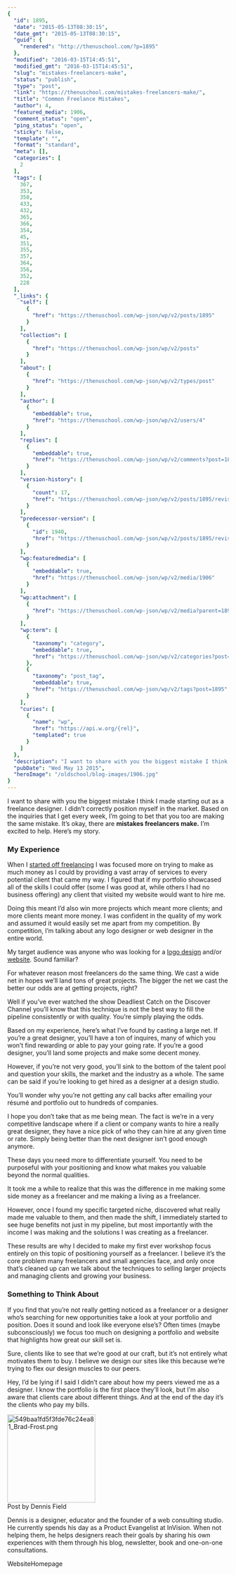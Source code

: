 ```yaml
---
{
  "id": 1895,
  "date": "2015-05-13T08:30:15",
  "date_gmt": "2015-05-13T08:30:15",
  "guid": {
    "rendered": "http://thenuschool.com/?p=1895"
  },
  "modified": "2016-03-15T14:45:51",
  "modified_gmt": "2016-03-15T14:45:51",
  "slug": "mistakes-freelancers-make",
  "status": "publish",
  "type": "post",
  "link": "https://thenuschool.com/mistakes-freelancers-make/",
  "title": "Common Freelance Mistakes",
  "author": 4,
  "featured_media": 1906,
  "comment_status": "open",
  "ping_status": "open",
  "sticky": false,
  "template": "",
  "format": "standard",
  "meta": [],
  "categories": [
    2
  ],
  "tags": [
    367,
    353,
    350,
    433,
    432,
    365,
    366,
    354,
    45,
    351,
    355,
    357,
    364,
    356,
    352,
    228
  ],
  "_links": {
    "self": [
      {
        "href": "https://thenuschool.com/wp-json/wp/v2/posts/1895"
      }
    ],
    "collection": [
      {
        "href": "https://thenuschool.com/wp-json/wp/v2/posts"
      }
    ],
    "about": [
      {
        "href": "https://thenuschool.com/wp-json/wp/v2/types/post"
      }
    ],
    "author": [
      {
        "embeddable": true,
        "href": "https://thenuschool.com/wp-json/wp/v2/users/4"
      }
    ],
    "replies": [
      {
        "embeddable": true,
        "href": "https://thenuschool.com/wp-json/wp/v2/comments?post=1895"
      }
    ],
    "version-history": [
      {
        "count": 17,
        "href": "https://thenuschool.com/wp-json/wp/v2/posts/1895/revisions"
      }
    ],
    "predecessor-version": [
      {
        "id": 1940,
        "href": "https://thenuschool.com/wp-json/wp/v2/posts/1895/revisions/1940"
      }
    ],
    "wp:featuredmedia": [
      {
        "embeddable": true,
        "href": "https://thenuschool.com/wp-json/wp/v2/media/1906"
      }
    ],
    "wp:attachment": [
      {
        "href": "https://thenuschool.com/wp-json/wp/v2/media?parent=1895"
      }
    ],
    "wp:term": [
      {
        "taxonomy": "category",
        "embeddable": true,
        "href": "https://thenuschool.com/wp-json/wp/v2/categories?post=1895"
      },
      {
        "taxonomy": "post_tag",
        "embeddable": true,
        "href": "https://thenuschool.com/wp-json/wp/v2/tags?post=1895"
      }
    ],
    "curies": [
      {
        "name": "wp",
        "href": "https://api.w.org/{rel}",
        "templated": true
      }
    ]
  },
  "description": "I want to share with you the biggest mistake I think I made starting out as a freelance designer. I didn’t correctly position myself in the market. Based on the inquiries that I get every week, I’m going to bet that you too are making the same mistake. It’s okay, there are mistakes freelancers make. I’m [&hellip;]",
  "pubDate": "Wed May 13 2015",
  "heroImage": "/oldschool/blog-images/1906.jpg"
}
---
```


<p>I want to share with you the biggest mistake I think I made starting out as a freelance designer. I didn’t correctly position myself in the market. Based on the inquiries that I get every week, I’m going to bet that you too are making the same mistake. It’s okay, there are <strong>mistakes freelancers make.</strong> I’m excited to help. Here’s my story.</p>
<h3 id="my-experience">My Experience</h3>
<p>When I <a href="http://thenuschool.com/get-started-freelance-graphic-designer/" target="_blank">started off freelancing</a> I was focused more on trying to make as much money as I could by providing a vast array of services to every potential client that came my way. I figured that if my portfolio showcased all of the skills I could offer (some I was good at, while others I had no business offering) any client that visited my website would want to hire me.</p>
<p>Doing this meant I’d also win more projects which meant more clients; and more clients meant more money. I was confident in the quality of my work and assumed it would easily set me apart from my competition. By competition, I’m talking about any logo designer or web designer in the entire world.</p>
<p>My target audience was anyone who was looking for a <a href="http://thenuschool.com/price-logo-design/" target="_blank">logo design</a> and/or <a href="http://thenuschool.com/create-a-wordpress-website-just-15-min-no-coding-needed/" target="_blank">website</a>. Sound familiar?</p>
<p>For whatever reason most freelancers do the same thing. We cast a wide net in hopes we’ll land tons of great projects. The bigger the net we cast the better our odds are at getting projects, right?</p>
<p>Well if you’ve ever watched the show Deadliest Catch on the Discover Channel you’ll know that this technique is not the best way to fill the pipeline consistently or with quality. You’re simply playing the odds.</p>
<p>Based on my experience, here’s what I’ve found by casting a large net. If you’re a great designer, you’ll have a ton of inquires, many of which you won’t find rewarding or able to pay your going rate. If you’re a good designer, you’ll land some projects and make some decent money.</p>
<p>However, if you’re not very good, you’ll sink to the bottom of the talent pool and question your skills, the market and the industry as a whole. The same can be said if you’re looking to get hired as a designer at a design studio.</p>
<p>You’ll wonder why you’re not getting any call backs after emailing your résumé and portfolio out to hundreds of companies.</p>
<p>I hope you don’t take that as me being mean. The fact is we’re in a very competitive landscape where if a client or company wants to hire a really great designer, they have a nice pick of who they can hire at any given time or rate. Simply being better than the next designer isn’t good enough anymore.</p>
<p>These days you need more to differentiate yourself. You need to be purposeful with your positioning and know what makes you valuable beyond the normal qualities.</p>
<p>It took me a while to realize that this was the difference in me making some side money as a freelancer and me making a living as a freelancer.</p>
<p>However, once I found my specific targeted niche, discovered what really made me valuable to them, and then made the shift, I immediately started to see huge benefits not just in my pipeline, but most importantly with the income I was making and the solutions I was creating as a freelancer.</p>
<p>These results are why I decided to make my first ever workshop focus entirely on this topic of positioning yourself as a freelancer. I believe it’s the core problem many freelancers and small agencies face, and only once that’s cleaned up can we talk about the techniques to selling larger projects and managing clients and growing your business.</p>
<h3 id="something-to-think-about">Something to Think About</h3>
<p>If you find that you’re not really getting noticed as a freelancer or a designer who’s searching for new opportunities take a look at your portfolio and position. Does it sound and look like everyone else’s? Often times (maybe subconsciously) we focus too much on designing a portfolio and website that highlights how great our skill set is.</p>
<p>Sure, clients like to see that we’re good at our craft, but it’s not entirely what motivates them to buy. I believe we design our sites like this because we’re trying to flex our design muscles to our peers.</p>
<p>Hey, I’d be lying if I said I didn’t care about how my peers viewed me as a designer. I know the portfolio is the first place they’ll look, but I’m also aware that clients care about different things. And at the end of the day it’s the clients who pay my bills.</p>
<p><div class="nuyearpost"><img class="nuyeardesigner" src="https://d1h06o8peg3yk5.cloudfront.net/wp-content/uploads/2015/05/Dennis-Field-picture.jpeg" width="200" alt="549baa1fd5f3fde76c24ea81_Brad-Frost.png">
          <div class="nuyeardesignername">Post by Dennis Field</div>
          <p class="postparagraphtext nuyeartext">Dennis is a designer, educator and the founder of a web consulting studio. He currently spends his day as a Product Evangelist at InVision. When not helping them, he helps designers reach their goals by sharing his own experiences with them through his blog, newsletter, book and one-on-one consultations.</p>
          <div class="nuyearlinkblock"><a target="_blank" style="text-decoration:none" class="nuyearlink" href="http://blog.iamdennisfield.com">Website</a><a target="_blank" style="text-decoration:none" class="nuyearlink" href="http://www.iamdennisfield.com">Homepage</a>
          </div>
        </div></p>